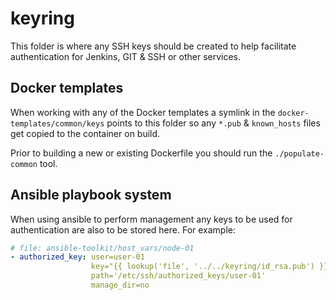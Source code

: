 keyring
==================

This folder is where any SSH keys should be created
to help facilitate authentication for Jenkins,
GIT & SSH or other services.

## Docker templates
When working with any of the Docker templates
a symlink in the `docker-templates/common/keys`
points to this folder so any `*.pub` & `known_hosts`
files get copied to the container on build.

Prior to building a new or existing Dockerfile
you should run the `./populate-common` tool.

## Ansible playbook system
When using ansible to perform management any
keys to be used for authentication are also
to be stored here. For example:

```yml
# file: ansible-toolkit/host_vars/node-01
- authorized_key: user=user-01
                  key="{{ lookup('file', '../../keyring/id_rsa.pub') }}"
                  path='/etc/ssh/authorized_keys/user-01'
                  manage_dir=no
```
